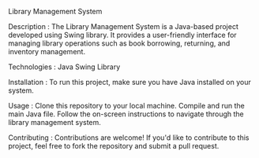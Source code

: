 Library Management System

Description : 
The Library Management System is a Java-based project developed using Swing library. It provides a user-friendly interface for managing library operations such as book borrowing, returning, and inventory management.

Technologies : 
Java
Swing Library

Installation : 
To run this project, make sure you have Java installed on your system.

Usage : 
Clone this repository to your local machine.
Compile and run the main Java file.
Follow the on-screen instructions to navigate through the library management system.

Contributing :
Contributions are welcome! If you'd like to contribute to this project, feel free to fork the repository and submit a pull request.
